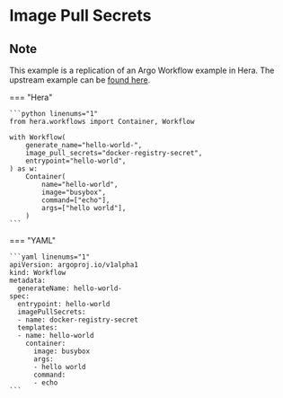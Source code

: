 # Image Pull Secrets

## Note

This example is a replication of an Argo Workflow example in Hera.
The upstream example can be [found here](https://github.com/argoproj/argo-workflows/blob/main/examples/image-pull-secrets.yaml).




=== "Hera"

    ```python linenums="1"
    from hera.workflows import Container, Workflow

    with Workflow(
        generate_name="hello-world-",
        image_pull_secrets="docker-registry-secret",
        entrypoint="hello-world",
    ) as w:
        Container(
            name="hello-world",
            image="busybox",
            command=["echo"],
            args=["hello world"],
        )
    ```

=== "YAML"

    ```yaml linenums="1"
    apiVersion: argoproj.io/v1alpha1
    kind: Workflow
    metadata:
      generateName: hello-world-
    spec:
      entrypoint: hello-world
      imagePullSecrets:
      - name: docker-registry-secret
      templates:
      - name: hello-world
        container:
          image: busybox
          args:
          - hello world
          command:
          - echo
    ```

